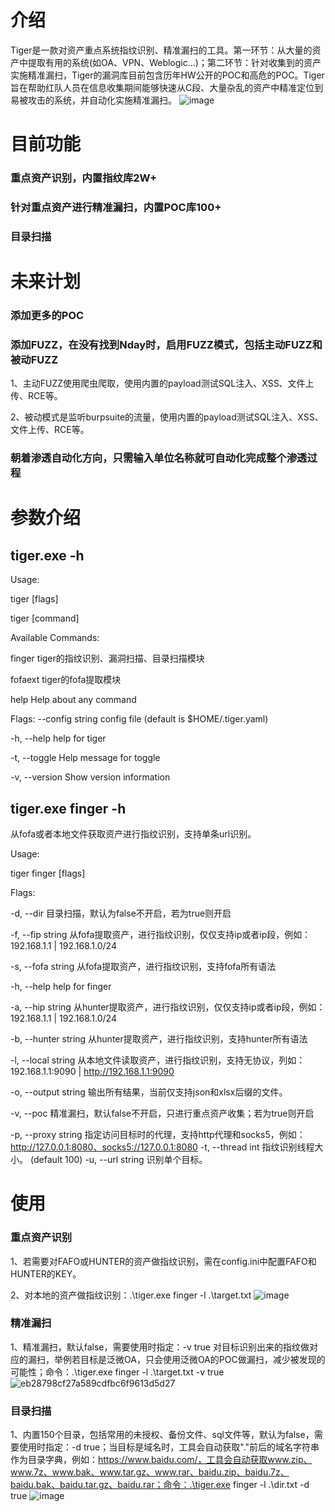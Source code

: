 # 介绍
Tiger是一款对资产重点系统指纹识别、精准漏扫的工具。第一环节：从大量的资产中提取有用的系统(如OA、VPN、Weblogic...)；第二环节：针对收集到的资产实施精准漏扫，Tiger的漏洞库目前包含历年HW公开的POC和高危的POC。Tiger旨在帮助红队人员在信息收集期间能够快速从C段、大量杂乱的资产中精准定位到易被攻击的系统，并自动化实施精准漏扫。
![image](https://github.com/user-attachments/assets/3df0b843-69f9-4135-95b3-0dfd8ae9086c)


# 目前功能
### 重点资产识别，内置指纹库2W+
### 针对重点资产进行精准漏扫，内置POC库100+
### 目录扫描

# 未来计划
### 添加更多的POC
### 添加FUZZ，在没有找到Nday时，启用FUZZ模式，包括主动FUZZ和被动FUZZ
1、主动FUZZ使用爬虫爬取，使用内置的payload测试SQL注入、XSS、文件上传、RCE等。

2、被动模式是监听burpsuite的流量，使用内置的payload测试SQL注入、XSS、文件上传、RCE等。

### 朝着渗透自动化方向，只需输入单位名称就可自动化完成整个渗透过程

# 参数介绍
## tiger.exe -h

Usage:

  tiger [flags]
  
  tiger [command]

Available Commands:

  finger      tiger的指纹识别、漏洞扫描、目录扫描模块
  
  fofaext     tiger的fofa提取模块
  
  help        Help about any command

Flags:
      --config string   config file (default is $HOME/.tiger.yaml)
      
  -h, --help            help for tiger
  
  -t, --toggle          Help message for toggle
  
  -v, --version         Show version information

## tiger.exe finger -h

从fofa或者本地文件获取资产进行指纹识别，支持单条url识别。

Usage:

  tiger finger [flags]

Flags:

  -d, --dir             目录扫描，默认为false不开启，若为true则开启
  
  -f, --fip string      从fofa提取资产，进行指纹识别，仅仅支持ip或者ip段，例如：192.168.1.1 | 192.168.1.0/24
  
  -s, --fofa string     从fofa提取资产，进行指纹识别，支持fofa所有语法
  
  -h, --help            help for finger
  
  -a, --hip string      从hunter提取资产，进行指纹识别，仅仅支持ip或者ip段，例如：192.168.1.1 | 192.168.1.0/24
  
  -b, --hunter string   从hunter提取资产，进行指纹识别，支持hunter所有语法
  
  -l, --local string    从本地文件读取资产，进行指纹识别，支持无协议，列如：192.168.1.1:9090 | http://192.168.1.1:9090
  
  -o, --output string   输出所有结果，当前仅支持json和xlsx后缀的文件。
  
  -v, --poc             精准漏扫，默认false不开启，只进行重点资产收集；若为true则开启
  
  -p, --proxy string    指定访问目标时的代理，支持http代理和socks5，例如：http://127.0.0.1:8080、socks5://127.0.0.1:8080
  -t, --thread int      指纹识别线程大小。 (default 100)
  -u, --url string      识别单个目标。

# 使用
### 重点资产识别
1、若需要对FAFO或HUNTER的资产做指纹识别，需在config.ini中配置FAFO和HUNTER的KEY。

2、对本地的资产做指纹识别：.\tiger.exe finger -l .\target.txt
![image](https://github.com/user-attachments/assets/be91fa13-8cb6-477b-a690-ef191a34d39b)

### 精准漏扫
1、精准漏扫，默认false，需要使用时指定：-v true 对目标识别出来的指纹做对应的漏扫，举例若目标是泛微OA，只会使用泛微OA的POC做漏扫，减少被发现的可能性；命令：.\tiger.exe finger -l .\target.txt -v true
![eb28798cf27a589cdfbc6f9613d5d27](https://github.com/user-attachments/assets/8ca4d123-5340-4111-adff-5001c49e8036)

### 目录扫描
1、内置150个目录，包括常用的未授权、备份文件、sql文件等，默认为false，需要使用时指定：-d true；当目标是域名时，工具会自动获取"."前后的域名字符串作为目录字典，例如：https://www.baidu.com/，工具会自动获取www.zip、www.7z、www.bak、www.tar.gz、www.rar、baidu.zip、baidu.7z、baidu.bak、baidu.tar.gz、baidu.rar；命令：.\tiger.exe finger -l .\dir.txt -d true
![image](https://github.com/user-attachments/assets/c3dbbbc1-e6f1-4a27-a851-9062b61a760c)

